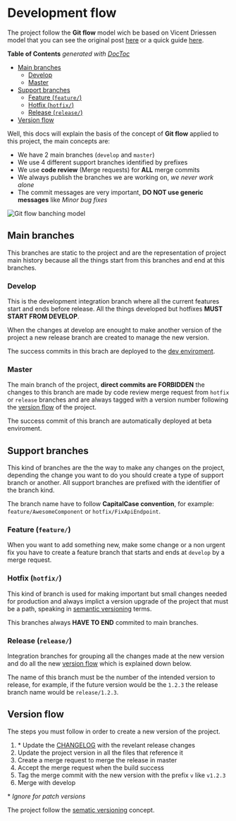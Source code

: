 # Development flow
The project follow the **Git flow** model wich be based on Vicent Driessen model that you
can see the original post [here](http://nvie.com/posts/a-successful-git-branching-model/)
or a quick guide [here](http://danielkummer.github.io/git-flow-cheatsheet/).

<!-- START doctoc generated TOC please keep comment here to allow auto update -->
<!-- DON'T EDIT THIS SECTION, INSTEAD RE-RUN doctoc TO UPDATE -->
**Table of Contents**  *generated with [DocToc](https://github.com/thlorenz/doctoc)*

- [Main branches](#main-branches)
  - [Develop](#develop)
  - [Master](#master)
- [Support branches](#support-branches)
  - [Feature (`feature/`)](#feature-feature)
  - [Hotfix (`hotfix/`)](#hotfix-hotfix)
  - [Release (`release/`)](#release-release)
- [Version flow](#version-flow)

<!-- END doctoc generated TOC please keep comment here to allow auto update -->

Well, this docs will explain the basis of the concept of **Git flow** applied to this project, the
main concepts are:

- We have 2 main branches (`develop` and `master`)
- We use 4 different support branches identified by prefixes
- We use **code review** (Merge requests) for **ALL** merge commits
- We always publish the branches we are working on, _we never work alone_
- The commit messages are very important, **DO NOT use generic messages** like _Minor bug fixes_

![Git flow banching model](http://nvie.com/img/git-model@2x.png)

## Main branches
This branches are static to the project and are the representation of project main history
because all the things start from this branches and end at this branches.

### Develop
This is the development integration branch where all the current features start
and ends before release. All the things developed but hotfixes **MUST START FROM DEVELOP**.

When the changes at develop are enought to make another version of the project a new
release branch are created to manage the new version.

The success commits in this brach are deployed to the [dev enviroment](http://eqonecta.tsurudev.qdqmedia.com/).

### Master
The main branch of the project, **direct commits are FORBIDDEN** the changes to this branch are made
by code review merge request from `hotfix` or `release` branches and are always tagged with a version
number following the [version flow](#version-flow) of the project.

The success commit of this branch are automatically deployed at beta enviroment.

## Support branches
This kind of branches are the the way to make any changes on the project, depending the change you want
to do you should create a type of support branch or another. All support branches are prefixed with
the identifier of the branch kind.

The branch name have to follow **CapitalCase convention**, for example: `feature/AwesomeComponent` or
`hotfix/FixApiEndpoint`.

### Feature (`feature/`)
When you want to add something new, make some change or a non urgent fix
you have to create a feature branch
that starts and ends at `develop` by a merge request.

### Hotfix (`hotfix/`)
This kind of branch is used for making important but small changes needed for production and always implict
a version upgrade of the project that must be a path, speaking in
[semantic versioning](http://semver.org/) terms.

This branches always **HAVE TO END** commited to main branches.

### Release (`release/`)
Integration branches for grouping all the changes made at the new version
and do all the new [version flow](#version-flow) which is explained down below.

The name of this branch must be the number of the intended version to release, for example,
if the future version would be the `1.2.3` the release branch name would be `release/1.2.3`.

## Version flow
The steps you must follow in order to create a new version of the project.

1. \* Update the [CHANGELOG](CHANGELOG.md) with the revelant release changes
1. Update the project version in all the files that reference it
1. Create a merge request to merge the release in master
1. Accept the merge request when the build success
1. Tag the merge commit with the new version with the prefix `v` like `v1.2.3`
1. Merge with develop

\* _Ignore for patch versions_

The project follow the [sematic versioning](http://semver.org/) concept.